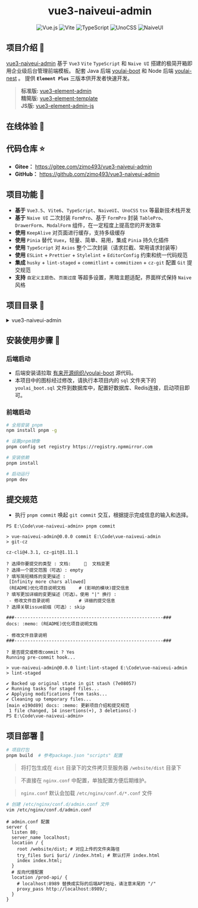 <div align="center">
  <h1>vue3-naiveui-admin</h1>

  ![Vue.js](https://img.shields.io/badge/Vue-3.5.21-42B883?logo=vuedotjs)
  ![Vite](https://img.shields.io/badge/Vite-7.1.4-bd34fe?logo=vite&logoColor=bd34fe)
  ![TypeScript](https://img.shields.io/badge/TypeScript-5.9.2-3178C6?logo=typescript)
  ![UnoCSS](https://img.shields.io/badge/UnoCSS-66.5.1-333?logo=unocss)
  ![NaiveUI](https://img.shields.io/badge/NaiveUI-2.42.0-63e2b7.svg)
</div>

## 项目介绍 📖
[vue3-naiveui-admin](https://gitee.com/zimo493/vue3-naiveui-admin) 基于 `Vue3` `Vite` `TypeScript` 和 `Naive UI` 搭建的极简开箱即用企业级后台管理前端模板。 配套 Java 后端 [youlai-boot](https://gitee.com/youlaiorg/youlai-boot) 和 Node 后端 [youlai-nest](https://gitee.com/youlaiorg/youlai-nest) 。 提供 **`Element Plus`** 三版本供开发者快速开发。

> **标准版:** [vue3-element-admin](https://gitee.com/youlaiorg/vue3-element-admin) <br />
> **精简版:** [vue3-element-template](https://gitee.com/youlaiorg/vue3-element-template) <br />
> **JS版:** [vue3-element-admin-js](https://gitee.com/youlaiorg/vue3-element-admin-js) <br />

## 在线体验 👀

## 代码仓库 ⭐
- **Gitee：** https://gitee.com/zimo493/vue3-naiveui-admin
- **GitHub：** https://github.com/zimo493/vue3-naiveui-admin

## 项目功能 🔨
- **基于** `Vue3.5`、`Vite6`、`TypeScript`、`NaiveUI`、`UnoCSS` `tsx` 等最新技术栈开发
- **基于** `Naive UI` 二次封装 `FormPro`、基于 `FormPro` 封装 `TablePro`、`DrawerForm`、`ModalForm` 组件，在一定程度上提高您的开发效率
- **使用** `KeepAlive` 对页面进行缓存，支持多级缓存
- **使用** `Pinia` 替代 `Vuex`，轻量、简单、易用，集成 `Pinia` 持久化插件
- **使用** `TypeScript` 对 `Axios` 整个二次封装（请求拦截、常用请求封装等）
- **使用** `ESLint` + `Prettier` + `Stylelint` + `EditorConfig` 约束和统一代码规范
- **集成** `husky` + `lint-staged` + `commitlint` + `commitizen` + `cz-git` 配置 `Git` 提交规范
- **支持** `自定义主题色`、`页面过度` 等超多设置，黑暗主题适配，界面样式保持 `Naive` 风格

## 项目目录 📁
<details>
<summary> vue3-naiveui-admin </summary>

```ini
├─ .husky                   # Git 提交钩子
├─ .vscode                  # VSCode 推荐配置
├─ build                    # 构建文件配置
│  ├─ buildOptions.ts        # Vite构建配置
│  ├─ cssOptions.ts          # CSS 配置
│  ├─ htmlPlugin.ts          # 自定义Vite插件
│  ├─ index.ts               # 构建入口
│  ├─ optimizeDepsOptions.ts # 依赖优化配置
│  ├─ pluginsOptions.ts      # 插件配置
│  ├─ resolveOptions.ts      # 路径配置
│  ├─ rollupOptions.ts       # rollup 配置
│  ├─ serverOptions.ts       # 开发服务器配置
│  └─ terserOptions.ts       # terser 配置
├─ locales                  # 国际化文件
├─ public                   # 静态资源文件（该文件夹不会被打包）
├─ sql                      # 数据库脚本
│  └─ youlai_boot.sql        # 基础数据库脚本
├─ src                      # 源代码
│  ├─ api                   # API 接口管理
│  ├─ assets                # 静态资源文件
│     └── svg-icons          # 自定义svg图标资源(图标选择器选择本地图标源)
│  ├─ components            # 全局组件
│  ├─ directives            # 全局指令文件
│  ├─ enums                 # 枚举文件
│  ├─ hooks                 # 常用 Hooks 封装
│     ├── useWebsocket/*     # Websocket
│     ├── index.ts           # 统一导出全局 Hooks
│     ├── useBoolean.ts      # 组合式使用 Boolean
│     ├── useCompRef.ts      # 组合式使用 ref
│     ├── useDict.ts         # 获取字典数据
│     ├── useKeepTicking.ts  # 组合式定时器钩子方法
│     ├── useLoading.ts      # 组合式使用Loading方法
│     └── useRange.ts        # 列表搜索时间范围处理方法
│  ├─ layout                # 框架布局模块
│     ├── components         # 布局内部组件
│     ├── main               # 布局框架
│     └── index.txs          # 布局组件基座
│  ├─ modules               # 全局模块注册
│     ├── assets.ts          # 静态资源
│     ├── directives.ts      # 指令
│     └── i18n.ts            # 多语言
│  ├─ plugins               # 全局插件注册
│     ├── appVersion.ts      # App更新提示刷新
│     ├── websocket.ts       # WebSocket
│     └── index.ts           # 统一导出
│  ├─ router                # 路由管理
│     ├── modules            # 路由模块
│         ├── guard.ts        # 路由守卫配置
│         └── routes.ts       # 本地静态页面路由
│     └── index.ts           # 实例化路由导出
│  ├─ store                 # pinia store
│     ├── modules            # store模块
│         ├── app.ts     # 样式布局设置相关存储
│         ├── auth.ts         # 用户权限相关存储
│         ├── dict.ts         # 字典相关存储
│         ├── routes.ts       # 路由相关存储
│         ├── tab.ts          # Tab页签相关存储
│         └── watermark.ts    # 水印相关存储
│     └── index.ts           # 实例化仓库导出
│  ├─ styles                # 全局样式文件
│     ├── index.css          # 统一导出出口
│     ├── naive.css          # 修改NaiveUI原有样式
│     ├── reset.css          # 重置样式css
│     ├── transition.css     # 过渡样式css
│     └── wangEditor.css     # wangEditor富文本编辑器样式
│  ├─ types                 # 全局 ts 声明
│  ├─ typings               # 自动导入类型文件(此目录可删除,启动项目后会自动生成)
│     ├── auto-imports.d.ts  # 自动导入方法类型文件
│     └── components.d.ts    # 自动导入组件类型文件
│  ├─ utils                 # 常用工具库
│     ├── comm.ts            # 常用工具方法
│     ├── i18n.ts            # 国际化方法
│     ├── icon.ts            # 图标工具
│     ├── index.ts           # 工具类统一导出出口
│     ├── is.ts              # 各种判断方法
│     ├── jsencrypt.ts       # encrypt加密解密方法
│     ├── request.ts         # axios 请求封装
│     ├── router.ts          # 路由工具
│     ├── spin.ts            # 加载动画和通用异步操作封装工具
│     ├── storage.ts         # 存储封装工具
│     └── theme.ts           # 主题配置
│  ├─ views                 # 项目所有页面
│  ├─ App.tsx               # APP根组件
│  └─ main.ts               # 项目入口文件
├─ .env.development        # 开发环境配置
├─ .env.production         # 生产环境配置
├─ .eslintrc-auto-import.json  # eslint 自动引入配置文件
├─ .gitignore              # 忽略 git 提交
├─ .prettierignore         # prettier 忽略文件
├─ .prettierrc.yaml        # prettier 规则配置
├─ .stylelintignore        # stylelint 忽略文件
├─ .stylelintrc.cjs        # stylelint 规则配置
├─ commitlint.config.cjs   # 代码提交规则配置
├─ eslint.config.ts        # eslint 规则配置
├─ index.html              # 入口 html
├─ LICENSE                 # 开源协议文件
├─ package.json            # 依赖包管理
├─ pnpm-lock.json          # 依赖包包版本锁定文件
├─ README.md               # README 介绍
├─ tsconfig.json           # typescript 全局配置
├─ unocss.config.js        # unocss 配置
└─ vite.config.ts          # vite 全局配置文件
```
</details>

## 安装使用步骤 📔
### 后端启动
- 后端安装请拉取 [有来开源组织/youlai-boot](https://gitee.com/youlaiorg/youlai-boot) 源代码。
- 本项目中的图标经过修改，请执行本项目内的 `sql` 文件夹下的 `youlai_boot.sql` 文件到数据库中，配置好数据库、Redis连接，启动项目即可。

### 前端启动
```bash
# 全局安装 pnpm
npm install pnpm -g

# 设置pnpm镜像
pnpm config set registry https://registry.npmmirror.com

# 安装依赖
pnpm install

# 启动运行
pnpm dev
```

## 提交规范
- 执行 `pnpm commit` 唤起 `git commit` 交互，根据提示完成信息的输入和选择。

```shell
PS E:\Code\vue-naiveui-admin> pnpm commit

> vue-naiveui-admin@0.0.0 commit E:\Code\vue-naiveui-admin
> git-cz

cz-cli@4.3.1, cz-git@1.11.1

? 选择你要提交的类型 : 文档:     📝  文档变更
? 选择一个提交范围（可选）: empty
? 填写简短精炼的变更描述 :
 [Infinity more chars allowed]
 (README)优化项目说明文档     # (影响的模块)提交信息
? 填写更加详细的变更描述（可选）。使用 "|" 换行 :
 - 修改文件目录说明           # 详细的提交信息
? 选择关联issue前缀（可选）: skip

###--------------------------------------------------------###
docs: :memo: (README)优化项目说明文档

- 修改文件目录说明
###--------------------------------------------------------###

? 是否提交或修改commit ? Yes
Running pre-commit hook...

> vue-naiveui-admin@0.0.0 lint:lint-staged E:\Code\vue-naiveui-admin
> lint-staged

✔ Backed up original state in git stash (7e08057)
✔ Running tasks for staged files...
✔ Applying modifications from tasks...
✔ Cleaning up temporary files...
[main e190d89] docs: :memo: 更新项目介绍和提交规范
 1 file changed, 14 insertions(+), 3 deletions(-)
PS E:\Code\vue-naiveui-admin>
```

## 项目部署 🚀
```bash
# 项目打包
pnpm build  # 参考package.json "scripts" 配置
```

> 将打包生成在 `dist` 目录下的文件拷贝至服务器 `/website/dist` 目录下

> 不直接在 `nginx.conf` 中配置，单独配置方便后期维护。

> `nginx.conf` 默认会加载 `/etc/nginx/conf.d/*.conf` 文件

```bash
# 创建 /etc/nginx/conf.d/admin.conf 文件
vim /etc/nginx/conf.d/admin.conf
```

```shell
# admin.conf 配置
server {
  listen 80;
  server_name localhost;
  location / {
    root /website/dist; # 对应上传的文件夹路径
    try_files $uri $uri/ /index.html; # 默认打开 index.html
    index index.html;
  }
  # 反向代理配置
  location /prod-api/ {
    # localhost:8989 替换成实际的后端API地址，请注意末尾的 "/"
    proxy_pass http://localhost:8989/;
  }
}
```
